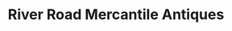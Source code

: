 ---
title: "River Road Mercantile Antiques"
url: /titusville/river-road-mercantile-antiques/
shop: clothes
---